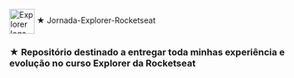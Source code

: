  <img src="https://imgur.com/X4HdxWx.png"  width="45px" align="center" alt="Explorer logo"> ★ Jornada-Explorer-Rocketseat
 ### ★ Repositório destinado a entregar toda minhas experiência e evolução no curso Explorer da Rocketseat
 
 
 
 
